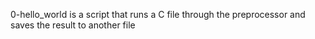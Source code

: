 0-hello_world is a script that runs a C file through the preprocessor and saves the result to another file
